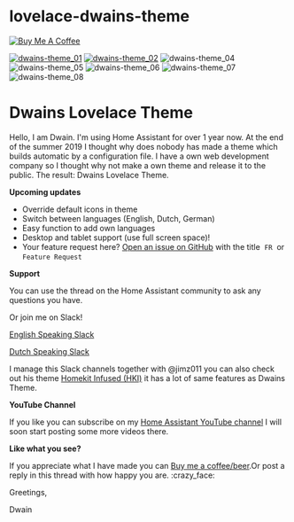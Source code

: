 # lovelace-dwains-theme

<a href="https://www.buymeacoffee.com/FAkYvrx" target="_blank"><img src="https://www.buymeacoffee.com/assets/img/custom_images/white_img.png" alt="Buy Me A Coffee" style="height: auto !important;width: auto !important;" ></a>

[![dwains-theme_01](https://user-images.githubusercontent.com/3868853/73613069-43326600-45f2-11ea-99a5-8f058530d72e.jpg)](https://dwainscheeren.github.io/lovelace-dwains-theme/)
[![dwains-theme_02](https://user-images.githubusercontent.com/3868853/73613071-4594c000-45f2-11ea-852e-7a2eae5c1dec.jpg)](https://youtu.be/Wdh0q8K3JSk)
![dwains-theme_04](https://user-images.githubusercontent.com/3868853/73613073-462d5680-45f2-11ea-9164-e69a0e3dc7d9.jpg)
![dwains-theme_05](https://user-images.githubusercontent.com/3868853/73613074-462d5680-45f2-11ea-97c6-3bd1cc757307.jpg)
![dwains-theme_06](https://user-images.githubusercontent.com/3868853/73613075-462d5680-45f2-11ea-8079-b53a5b290aa9.jpg)
![dwains-theme_07](https://user-images.githubusercontent.com/3868853/73613076-462d5680-45f2-11ea-9bc8-14d840417ef8.jpg)
![dwains-theme_08](https://user-images.githubusercontent.com/3868853/73613077-462d5680-45f2-11ea-9697-a403eb1c3f2c.jpg)

# Dwains Lovelace Theme

Hello, I am Dwain. I'm using Home Assistant for over 1 year now. At the end of the summer 2019 I thought why does nobody has made a theme which builds automatic by a configuration file. I have a own web development company so I thought why not make a own theme and release it to the public. The result: Dwains Lovelace Theme.

**Upcoming updates**

* Override default icons in theme
* Switch between languages (English, Dutch, German)
* Easy function to add own languages
* Desktop and tablet support (use full screen space)!
* Your feature request here? 
[Open an issue on GitHub](https://github.com/dwainscheeren/lovelace-dwains-theme/issues/new) with the title  `FR`  or  `Feature Request`

**Support**

You can use the thread on the Home Assistant community to ask any questions you have. 

Or join me on Slack!

[English Speaking Slack](https://join.slack.com/t/homeassistanten/shared_invite/enQtNzg1NzQyOTI4ODE2LWVhMmY3ZjMxMThhOTk1OWEwY2E4NDE0YmViZWI3NjUyNzIyMzIwNTkwMzlmMDA5N2I0MTQ4MDhiYTkwYWFlZDU)

[Dutch Speaking Slack](https://join.slack.com/t/homeassistantnlbe/shared_invite/enQtNzc4MzAwMTEyNDIwLTgwZGVmNmNhZjZkNmVkMjM1NTM3N2UwODIzZTFjMzY1ZmUyMGJiZDU5ZTEyZWEyYzMzYzQzYWJmNGE3MWVjN2I)

I manage this Slack channels together with @jimz011 you can also check out his theme [Homekit Infused (HKI)](https://community.home-assistant.io/t/homekit-infused-hki-v1-0-beta-updated-28-01-2020/117086?u=dwains) it has a lot of same features as Dwains Theme. 

**YouTube Channel**

If you like you can subscribe on my [Home Assistant YouTube channel](https://www.youtube.com/channel/UCb2GBaLC4d0rVn9pZbYbQ9A) I will soon start posting some more videos there.

**Like what you see?**

If you appreciate what I have made you can [Buy me a coffee/beer](https://www.buymeacoffee.com/FAkYvrx).Or post a reply in this thread with how happy you are. :crazy_face:

Greetings,

Dwain





